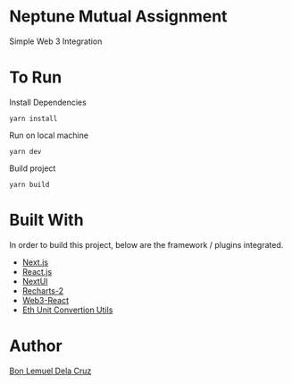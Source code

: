 # Neptune Mutual Assignment

Simple Web 3 Integration

# To Run

Install Dependencies
```
yarn install
```

Run on local machine
```
yarn dev
```

Build project
```
yarn build
```

# Built With

In order to build this project, below are the framework / plugins integrated.

* [Next.js](https://nextjs.org/)
* [React.js](https://reactjs.org/)
* [NextUI](https://nextui.org/)
* [Recharts-2](https://www.npmjs.com/package/react-chartjs-2)
* [Web3-React](https://github.com/NoahZinsmeister/web3-react)
* [Eth Unit Convertion Utils](https://www.npmjs.com/package/@ethersproject/units)

# Author

[Bon Lemuel Dela Cruz](https://linktr.ee/bonlemuel)
